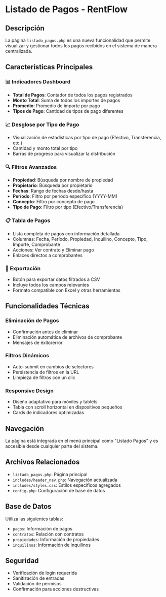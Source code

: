 # Listado de Pagos - RentFlow

## Descripción
La página `listado_pagos.php` es una nueva funcionalidad que permite visualizar y gestionar todos los pagos recibidos en el sistema de manera centralizada.

## Características Principales

### 📊 Indicadores Dashboard
- **Total de Pagos**: Contador de todos los pagos registrados
- **Monto Total**: Suma de todos los importes de pagos
- **Promedio**: Promedio de importe por pago
- **Tipos de Pago**: Cantidad de tipos de pago diferentes

### 📈 Desglose por Tipo de Pago
- Visualización de estadísticas por tipo de pago (Efectivo, Transferencia, etc.)
- Cantidad y monto total por tipo
- Barras de progreso para visualizar la distribución

### 🔍 Filtros Avanzados
- **Propiedad**: Búsqueda por nombre de propiedad
- **Propietario**: Búsqueda por propietario
- **Fechas**: Rango de fechas desde/hasta
- **Período**: Filtro por período específico (YYYY-MM)
- **Concepto**: Filtro por concepto de pago
- **Tipo de Pago**: Filtro por tipo (Efectivo/Transferencia)

### 📋 Tabla de Pagos
- Lista completa de pagos con información detallada
- Columnas: Fecha, Período, Propiedad, Inquilino, Concepto, Tipo, Importe, Comprobante
- Acciones: Ver contrato y Eliminar pago
- Enlaces directos a comprobantes

### 💾 Exportación
- Botón para exportar datos filtrados a CSV
- Incluye todos los campos relevantes
- Formato compatible con Excel y otras herramientas

## Funcionalidades Técnicas

### Eliminación de Pagos
- Confirmación antes de eliminar
- Eliminación automática de archivos de comprobante
- Mensajes de éxito/error

### Filtros Dinámicos
- Auto-submit en cambios de selectores
- Persistencia de filtros en la URL
- Limpieza de filtros con un clic

### Responsive Design
- Diseño adaptativo para móviles y tablets
- Tabla con scroll horizontal en dispositivos pequeños
- Cards de indicadores optimizadas

## Navegación
La página está integrada en el menú principal como "Listado Pagos" y es accesible desde cualquier parte del sistema.

## Archivos Relacionados
- `listado_pagos.php`: Página principal
- `includes/header_nav.php`: Navegación actualizada
- `includes/styles.css`: Estilos específicos agregados
- `config.php`: Configuración de base de datos

## Base de Datos
Utiliza las siguientes tablas:
- `pagos`: Información de pagos
- `contratos`: Relación con contratos
- `propiedades`: Información de propiedades
- `inquilinos`: Información de inquilinos

## Seguridad
- Verificación de login requerida
- Sanitización de entradas
- Validación de permisos
- Confirmación para acciones destructivas 